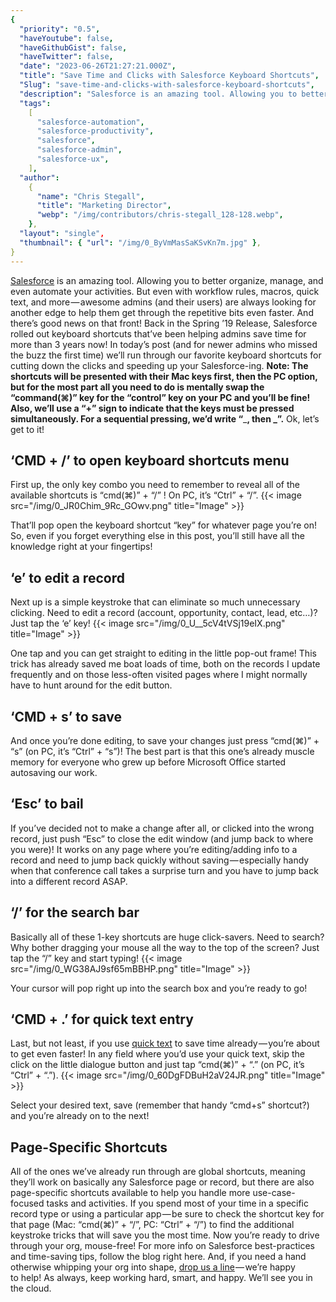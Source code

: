 ```yaml
---
{
  "priority": "0.5",
  "haveYoutube": false,
  "haveGithubGist": false,
  "haveTwitter": false,
  "date": "2023-06-26T21:27:21.000Z",
  "title": "Save Time and Clicks with Salesforce Keyboard Shortcuts",
  "Slug": "save-time-and-clicks-with-salesforce-keyboard-shortcuts",
  "description": "Salesforce is an amazing tool. Allowing you to better organize, manage, and even automate your activities. But even with workflow rules, macros, quick text, and more — awesome admins (and their users) are always looking for another edge to help them get through the repetitive bits even faster..",
  "tags":
    [
      "salesforce-automation",
      "salesforce-productivity",
      "salesforce",
      "salesforce-admin",
      "salesforce-ux",
    ],
  "author":
    {
      "name": "Chris Stegall",
      "title": "Marketing Director",
      "webp": "/img/contributors/chris-stegall_128-128.webp",
    },
  "layout": "single",
  "thumbnail": { "url": "/img/0_ByVmMasSaKSvKn7m.jpg" },
}
---
```


[Salesforce](https://www.salesforce.com/products/) is an amazing tool. Allowing you to better organize, manage, and even automate your activities. But even with workflow rules, macros, quick text, and more — awesome admins (and their users) are always looking for another edge to help them get through the repetitive bits even faster.
And there’s good news on that front! Back in the Spring ’19 Release, Salesforce rolled out keyboard shortcuts that’ve been helping admins save time for more than 3 years now!
In today’s post (and for newer admins who missed the buzz the first time) we’ll run through our favorite keyboard shortcuts for cutting down the clicks and speeding up your Salesforce-ing.
**Note: The shortcuts will be presented with their Mac keys first, then the PC option, but for the most part all you need to do is mentally swap the “command(⌘)” key for the “control” key on your PC and you’ll be fine!**
**Also, we’ll use a “+” sign to indicate that the keys must be pressed simultaneously. For a sequential pressing, we’d write “**\_**, then **\_**”.**
Ok, let’s get to it!

## ‘CMD + /’ to open keyboard shortcuts menu

First up, the only key combo you need to remember to reveal all of the available shortcuts is “cmd(⌘)” + “/” !
On PC, it’s “Ctrl” + “/”.
{{< image src="/img/0_JR0Chim_9Rc_GOwv.png" title="Image" >}}

That’ll pop open the keyboard shortcut “key” for whatever page you’re on! So, even if you forget everything else in this post, you’ll still have all the knowledge right at your fingertips!

## ‘e’ to edit a record

Next up is a simple keystroke that can eliminate so much unnecessary clicking. Need to edit a record (account, opportunity, contact, lead, etc…)? Just tap the ‘e’ key!
{{< image src="/img/0_U__5cV4tVSj19eIX.png" title="Image" >}}

One tap and you can get straight to editing in the little pop-out frame! This trick has already saved me boat loads of time, both on the records I update frequently and on those less-often visited pages where I might normally have to hunt around for the edit button.

## ‘CMD + s’ to save

And once you’re done editing, to save your changes just press “cmd(⌘)” + “s” (on PC, it’s “Ctrl” + “s”)!
The best part is that this one’s already muscle memory for everyone who grew up before Microsoft Office started autosaving our work.

## ‘Esc’ to bail

If you’ve decided not to make a change after all, or clicked into the wrong record, just push “Esc” to close the edit window (and jump back to where you were)! It works on any page where you’re editing/adding info to a record and need to jump back quickly without saving — especially handy when that conference call takes a surprise turn and you have to jump back into a different record ASAP.

## ‘/’ for the search bar

Basically all of these 1-key shortcuts are huge click-savers. Need to search? Why bother dragging your mouse all the way to the top of the screen? Just tap the “/” key and start typing!
{{< image src="/img/0_WG38AJ9sf65mBBHP.png" title="Image" >}}

Your cursor will pop right up into the search box and you’re ready to go!

## ‘CMD + .’ for quick text entry

Last, but not least, if you use [quick text](https://help.salesforce.com/articleView?id=quick_text_setting_up.htm&type=5) to save time already — you’re about to get even faster! In any field where you’d use your quick text, skip the click on the little dialogue button and just tap “cmd(⌘)” + “.” (on PC, it’s “Ctrl” + “.”).
{{< image src="/img/0_60DgFDBuH2aV24JR.png" title="Image" >}}

Select your desired text, save (remember that handy “cmd+s” shortcut?) and you’re already on to the next!

## Page-Specific Shortcuts

All of the ones we’ve already run through are global shortcuts, meaning they’ll work on basically any Salesforce page or record, but there are also page-specific shortcuts available to help you handle more use-case-focused tasks and activities.
If you spend most of your time in a specific record type or using a particular app — be sure to check the shortcut key for that page (Mac: “cmd(⌘)” + “/”, PC: “Ctrl” + “/”) to find the additional keystroke tricks that will save you the most time.
Now you’re ready to drive through your org, mouse-free! For more info on Salesforce best-practices and time-saving tips, follow the blog right here. And, if you need a hand otherwise whipping your org into shape, [drop us a line](https://appexchange.salesforce.com/appxConsultingListingDetail?listingId=a0N30000001gF9jEAE) — we’re happy to help!
As always, keep working hard, smart, and happy. We’ll see you in the cloud.
